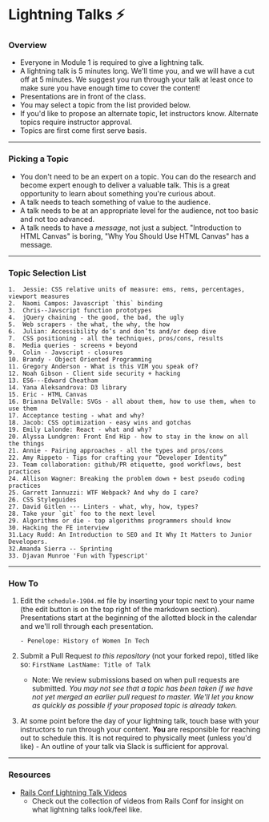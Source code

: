 # Lightning Talks :zap:

### Overview

* Everyone in Module 1 is required to give a lightning talk.
* A lightning talk is 5 minutes long. We'll time you, and we will have a cut off at 5 minutes. We suggest you run through your talk at least once to make sure you have enough time to cover the content!
* Presentations are in front of the class.
* You may select a topic from the list provided below. 
* If you'd like to propose an alternate topic, let instructors know. Alternate topics require instructor approval. 
* Topics are first come first serve basis.

---

### Picking a Topic

* You don't need to be an expert on a topic. You can do the research and become expert enough to deliver a valuable talk. This is a great opportunity to learn about something you're curious about.
* A talk needs to teach something of value to the audience.
* A talk needs to be at an appropriate level for the audience, not too basic and not too advanced.
* A talk needs to have a *message*, not just a subject. "Introduction to HTML Canvas" is boring, "Why You Should Use HTML Canvas" has a message.

---

### Topic Selection List
```
1.  Jessie: CSS relative units of measure: ems, rems, percentages, viewport measures
2.  Naomi Campos: Javascript `this` binding
3.  Chris--Javscript function prototypes
4.  jQuery chaining - the good, the bad, the ugly 
5.  Web scrapers - the what, the why, the how
6.  Julian: Accessibility do’s and don’ts and/or deep dive
7.  CSS positioning - all the techniques, pros/cons, results
8.  Media queries - screens + beyond
9.  Colin - Javscript - closures
10. Brandy - Object Oriented Programming
11. Gregory Anderson - What is this VIM you speak of?
12. Noah Gibson - Client side security + hacking
13. ES6---Edward Cheatham
14. Yana Aleksandrova: D3 library
15. Eric - HTML Canvas
16. Brianna DelValle: SVGs - all about them, how to use them, when to use them
17. Acceptance testing - what and why?
18. Jacob: CSS optimization - easy wins and gotchas
19. Emily Lalonde: React - what and why?
20. Alyssa Lundgren: Front End Hip - how to stay in the know on all the things
21. Annie - Pairing approaches - all the types and pros/cons
22. Amy Rippeto - Tips for crafting your “Developer Identity”
23. Team collaboration: github/PR etiquette, good workflows, best practices
24. Allison Wagner: Breaking the problem down + best pseudo coding practices
25. Garrett Iannuzzi: WTF Webpack? And why do I care?
26. CSS Styleguides
27. David Gitlen --- Linters - what, why, how, types?
28. Take your `git` foo to the next level
29. Algorithms or die - top algorithms programmers should know
30. Hacking the FE interview
31.Lacy Rudd: An Introduction to SEO and It Why It Matters to Junior Developers. 
32.Amanda Sierra -- Sprinting
33. Djavan Munroe 'Fun with Typescript'
```

---

### How To

1. Edit the `schedule-1904.md` file by inserting your topic next to your name (the edit button is on the top right of the markdown section). Presentations start at the beginning of the allotted block in the calendar and we'll roll through each presentation. 

	```
	- Penelope: History of Women In Tech 
	```

2. Submit a Pull Request *to this repository* (not your forked repo), titled like so: `FirstName LastName: Title of Talk`

	* Note: We review submissions based on when pull requests are submitted. *You may not see that a topic has been taken if we have not yet merged an earlier pull request to master. We'll let you know as quickly as possible if your proposed topic is already taken.*

3. At some point before the day of your lightning talk, touch base with your instructors to run through your content. **You** are responsible for reaching out to schedule this. It is not required to physically meet (unless you'd like) - An outline of your talk via Slack is sufficient for approval.

---- 

### Resources 
* [Rails Conf Lightning Talk Videos](https://www.youtube.com/watch?v=DHHHnPwSY5I)
	- Check out the collection of videos from Rails Conf for insight on what lightning talks look/feel like. 
